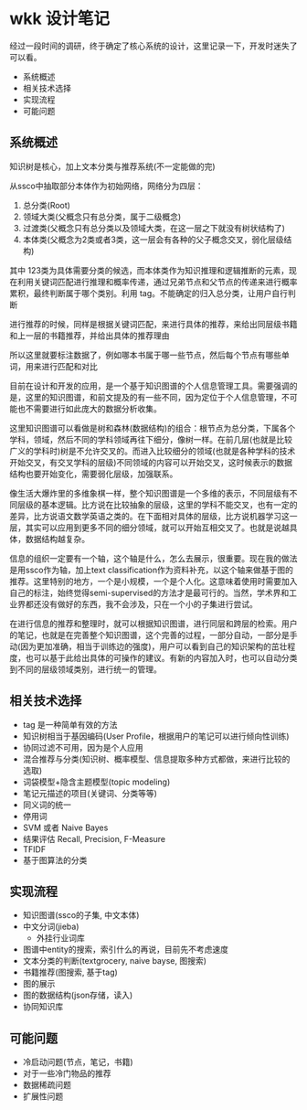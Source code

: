 # wkk 设计笔记

经过一段时间的调研，终于确定了核心系统的设计，这里记录一下，开发时迷失了可以看。

<!-- MarkdownTOC -->

- 系统概述
- 相关技术选择
- 实现流程
- 可能问题

<!-- /MarkdownTOC -->


## 系统概述

知识树是核心，加上文本分类与推荐系统(不一定能做的完)

从ssco中抽取部分本体作为初始网络，网络分为四层：

1. 总分类(Root)
2. 领域大类(父概念只有总分类，属于二级概念)
3. 过渡类(父概念只有总分类以及领域大类，在这一层之下就没有树状结构了)
4. 本体类(父概念为2类或者3类，这一层会有各种的父子概念交叉，弱化层级结构)

其中 123类为具体需要分类的候选，而本体类作为知识推理和逻辑推断的元素，现在利用关键词匹配进行推理和概率传递，通过兄弟节点和父节点的传递来进行概率累积，最终判断属于哪个类别。利用 tag。不能确定的归入总分类，让用户自行判断

进行推荐的时候，同样是根据关键词匹配，来进行具体的推荐，来给出同层级书籍和上一层的书籍推荐，并给出具体的推荐理由

所以这里就要标注数据了，例如哪本书属于哪一些节点，然后每个节点有哪些单词，用来进行匹配和对比


目前在设计和开发的应用，是一个基于知识图谱的个人信息管理工具。需要强调的是，这里的知识图谱，和前文提及的有一些不同，因为定位于个人信息管理，不可能也不需要进行如此庞大的数据分析收集。

这里知识图谱可以看做是树和森林(数据结构)的组合：根节点为总分类，下属各个学科，领域，然后不同的学科领域再往下细分，像树一样。在前几层(也就是比较广义的学科时)树是不允许交叉的。而进入比较细分的领域(也就是各种学科的技术开始交叉，有交叉学科的层级)不同领域的内容可以开始交叉，这时候表示的数据结构也要开始变化，需要弱化层级，加强联系。

像生活大爆炸里的多维象棋一样，整个知识图谱是一个多维的表示，不同层级有不同层级的基本逻辑。比方说在比较抽象的层级，这里的学科不能交叉，也有一定的差异，比方说语文数学英语之类的。在下面相对具体的层级，比方说机器学习这一层，其实可以应用到更多不同的细分领域，就可以开始互相交叉了。也就是说越具体，数据结构越复杂。

信息的组织一定要有一个轴，这个轴是什么，怎么去展示，很重要。现在我的做法是用ssco作为轴，加上text classification作为资料补充，以这个轴来做基于图的推荐。这里特别的地方，一个是小规模，一个是个人化。这意味着使用时需要加入自己的标注，始终觉得semi-supervised的方法才是最可行的。当然，学术界和工业界都还没有做好的东西，我不会涉及，只在一个小的子集进行尝试。

在进行信息的推荐和整理时，就可以根据知识图谱，进行同层和跨层的检索。用户的笔记，也就是在完善整个知识图谱，这个完善的过程，一部分自动，一部分是手动(因为更加准确，相当于训练边的强度)，用户可以看到自己的知识架构的茁壮程度，也可以基于此给出具体的可操作的建议。有新的内容加入时，也可以自动分类到不同的层级领域类别，进行统一的管理。

## 相关技术选择

+ tag 是一种简单有效的方法
+ 知识树相当于基因编码(User Profile，根据用户的笔记可以进行倾向性训练)
+ 协同过滤不可用，因为是个人应用
+ 混合推荐与分类(知识树、概率模型、信息提取多种方式都做，来进行比较的选取)
+ 词袋模型+隐含主题模型(topic modeling)
+ 笔记元描述的项目(关键词、分类等等)
+ 同义词的统一
+ 停用词
+ SVM 或者 Naive Bayes
+ 结果评估 Recall, Precision, F-Measure
+ TFIDF
+ 基于图算法的分类

## 实现流程

+ 知识图谱(ssco的子集, 中文本体)
+ 中文分词(jieba)
    + 外挂行业词库
+ 图谱中entity的搜索，索引什么的再说，目前先不考虑速度
+ 文本分类的判断(textgrocery, naive bayse, 图搜索)
+ 书籍推荐(图搜索, 基于tag)
+ 图的展示
+ 图的数据结构(json存储，读入)
+ 协同知识库

## 可能问题

+ 冷启动问题(节点，笔记，书籍)
+ 对于一些冷门物品的推荐
+ 数据稀疏问题
+ 扩展性问题
